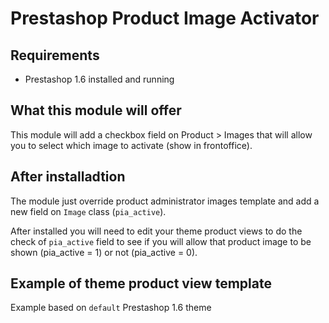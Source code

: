 # Prestashop Product Image Activator

## Requirements

- Prestashop 1.6 installed and running

## What this module will offer

This module will add a checkbox field on Product > Images that will allow you to select which image to activate (show in frontoffice).

## After installadtion

The module just override product administrator images template and add a new field on `Image` class (`pia_active`).

After installed you will need to edit your theme product views to do the check of `pia_active` field to see if you will allow that product image to be shown (pia_active = 1) or not (pia_active = 0).

## Example of theme product view template

Example based on `default` Prestashop 1.6 theme

```php
```